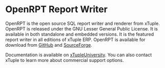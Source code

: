 OpenRPT Report Writer
=====================

OpenRPT is the open source SQL report writer and renderer from xTuple. OpenRPT is released under the GNU Lesser General Public License. It is available in both standalone and embedded versions. It is the featured report writer in all editions of xTuple ERP. OpenRPT is available for download from [GitHub](https://github.com/xtuple/openrpt/releases) and [SourceForge](https://sourceforge.net/projects/postbooks/files/13%20PostBooks-OpenRPT/).

Documentation is available on [xTupleUniversity](https://xtupleuniversity.xtuple.com/sites/default/files/prodguide/openrpt/index.html).
You can also contact xTuple to learn more about commercial support options.